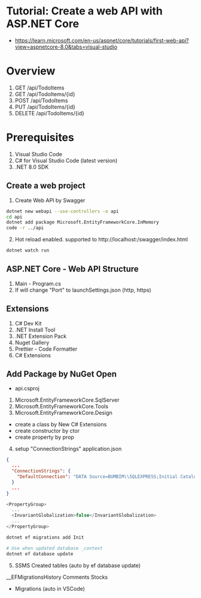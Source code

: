 # Tutorial: Create a web API with ASP.NET Core

- https://learn.microsoft.com/en-us/aspnet/core/tutorials/first-web-api?view=aspnetcore-8.0&tabs=visual-studio

# Overview

1. GET /api/TodoItems
2. GET /api/TodoItems/{id}
3. POST /api/TodoItems
4. PUT /api/TodoItems/{id}
5. DELETE /api/TodoItems/{id}

# Prerequisites

1. Visual Studio Code
2. C# for Visual Studio Code (latest version)
3. .NET 8.0 SDK

## Create a web project

1. Create Web API by Swagger

```sh
dotnet new webapi --use-controllers -o api
cd api
dotnet add package Microsoft.EntityFrameworkCore.InMemory
code -r ../api
```

2. Hot reload enabled. supported to http://localhost:<port>/swagger/index.html

```sh
dotnet watch run
```

## ASP.NET Core - Web API Structure

1. Main - Program.cs
2. If will change "Port" to launchSettings.json (http, https)

## Extensions

1. C# Dev Kit
2. .NET Install Tool
3. .NET Extension Pack
4. Nuget Gallery
5. Prettier - Code Formatter
6. C# Extensions

## Add Package by NuGet Open

- api.csproj

1. Microsoft.EntityFrameworkCore.SqlServer
2. Microsoft.EntityFrameworkCore.Tools
3. Microsoft.EntityFrameworkCore.Design

- create a class by New C# Extensions
- create constructor by ctor
- create property by prop

4. setup "ConnectionStrings" application.json

```json
{
  ...
  "ConnectionStrings": {
    "DefaultConnection": "DATA Source=BUMBIM\\SQLEXPRESS;Initial Catalog=Sharkfin;Integrated Security=True;Connect Timeout=30;Encrypt=True;TrustServerCertificate=True;ApplicationIntent=ReadWrite;MultiSubnetFailover=False"
  }
  ...
}
```

```c#
<PropertyGroup>
  ...
  <InvariantGlobalization>false</InvariantGlobalization>
  ...
</PropertyGroup>

```

```sh
dotnet ef migrations add Init

# Use when updated database _context
dotnet ef database update
```

5. SSMS Created tables (auto by ef database update)

\_\_EFMigrationsHistory
Comments
Stocks

- Migrations (auto in VSCode)
